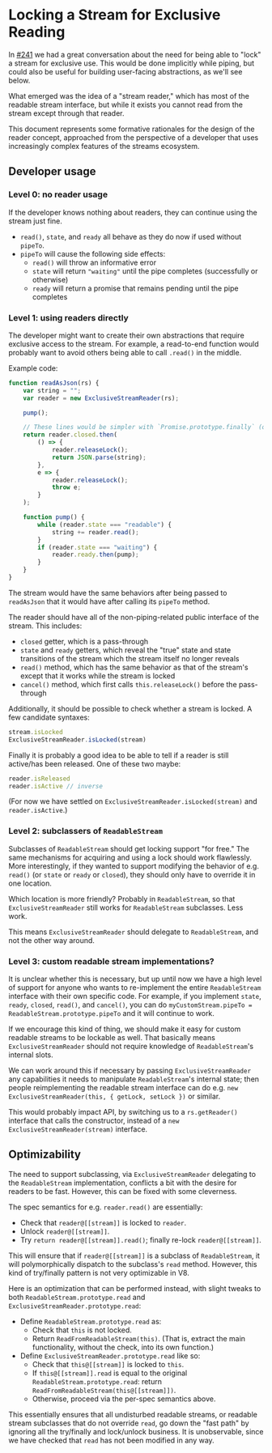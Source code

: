 # Locking a Stream for Exclusive Reading

In [#241](https://github.com/whatwg/streams/issues/241) we had a great conversation about the need for being able to "lock" a stream for exclusive use. This would be done implicitly while piping, but could also be useful for building user-facing abstractions, as we'll see below.

What emerged was the idea of a "stream reader," which has most of the readable stream interface, but while it exists you cannot read from the stream except through that reader.

This document represents some formative rationales for the design of the reader concept, approached from the perspective of a developer that uses increasingly complex features of the streams ecosystem.

## Developer usage

### Level 0: no reader usage

If the developer knows nothing about readers, they can continue using the stream just fine.

- `read()`, `state`, and `ready` all behave as they do now if used without `pipeTo`.
- `pipeTo` will cause the following side effects:
    - `read()` will throw an informative error
    - `state` will return `"waiting"` until the pipe completes (successfully or otherwise)
    - `ready` will return a promise that remains pending until the pipe completes

### Level 1: using readers directly

The developer might want to create their own abstractions that require exclusive access to the stream. For example, a read-to-end function would probably want to avoid others being able to call `.read()` in the middle.

Example code:

```js
function readAsJson(rs) {
    var string = "";
    var reader = new ExclusiveStreamReader(rs);

    pump();

    // These lines would be simpler with `Promise.prototype.finally` (or async functions).
    return reader.closed.then(
        () => {
            reader.releaseLock();
            return JSON.parse(string);
        },
        e => {
            reader.releaseLock();
            throw e;
        }
    );

    function pump() {
        while (reader.state === "readable") {
            string += reader.read();
        }
        if (reader.state === "waiting") {
            reader.ready.then(pump);
        }
    }
}
```

The stream would have the same behaviors after being passed to `readAsJson` that it would have after calling its `pipeTo` method.

The reader should have all of the non-piping-related public interface of the stream. This includes:

- `closed` getter, which is a pass-through
- `state` and `ready` getters, which reveal the "true" state and state transitions of the stream which the stream itself no longer reveals
- `read()` method, which has the same behavior as that of the stream's except that it works while the stream is locked
- `cancel()` method, which first calls `this.releaseLock()` before the pass-through

Additionally, it should be possible to check whether a stream is locked. A few candidate syntaxes:

```js
stream.isLocked
ExclusiveStreamReader.isLocked(stream)
```

Finally it is probably a good idea to be able to tell if a reader is still active/has been released. One of these two maybe:

```js
reader.isReleased
reader.isActive // inverse
```

(For now we have settled on `ExclusiveStreamReader.isLocked(stream)` and `reader.isActive`.)

### Level 2: subclassers of `ReadableStream`

Subclasses of `ReadableStream` should get locking support "for free." The same mechanisms for acquiring and using a lock should work flawlessly. More interestingly, if they wanted to support modifying the behavior of e.g. `read()` (or `state` or `ready` or `closed`), they should only have to override it in one location.

Which location is more friendly? Probably in `ReadableStream`, so that `ExclusiveStreamReader` still works for `ReadableStream` subclasses. Less work.

This means `ExclusiveStreamReader` should delegate to `ReadableStream`, and not the other way around.

### Level 3: custom readable stream implementations?

It is unclear whether this is necessary, but up until now we have a high level of support for anyone who wants to re-implement the entire `ReadableStream` interface with their own specific code. For example, if you implement `state`, `ready`, `closed`, `read()`, and `cancel()`, you can do `myCustomStream.pipeTo = ReadableStream.prototype.pipeTo` and it will continue to work.

If we encourage this kind of thing, we should make it easy for custom readable streams to be lockable as well. That basically means `ExclusiveStreamReader` should not require knowledge of `ReadableStream`'s internal slots.

We can work around this if necessary by passing `ExclusiveStreamReader` any capabilities it needs to manipulate `ReadableStream`'s internal state; then people reimplementing the readable stream interface can do e.g. `new ExclusiveStreamReader(this, { getLock, setLock })` or similar.

This would probably impact API, by switching us to a `rs.getReader()` interface that calls the constructor, instead of a `new ExclusiveStreamReader(stream)` interface.

## Optimizability

The need to support subclassing, via `ExclusiveStreamReader` delegating to the `ReadableStream` implementation, conflicts a bit with the desire for readers to be fast. However, this can be fixed with some cleverness.

The spec semantics for e.g. `reader.read()` are essentially:

- Check that `reader@[[stream]]` is locked to `reader`.
- Unlock `reader@[[stream]]`.
- Try `return reader@[[stream]].read()`; finally re-lock `reader@[[stream]]`.

This will ensure that if `reader@[[stream]]` is a subclass of `ReadableStream`, it will polymorphically dispatch to the subclass's `read` method. However, this kind of try/finally pattern is not very optimizable in V8.

Here is an optimization that can be performed instead, with slight tweaks to both `ReadableStream.prototype.read` and `ExclusiveStreamReader.prototype.read`:

- Define `ReadableStream.prototype.read` as:
    - Check that `this` is not locked.
    - Return `ReadFromReadableStream(this)`. (That is, extract the main functionality, without the check, into its own function.)
- Define `ExclusiveStreamReader.prototype.read` like so:
    - Check that `this@[[stream]]` is locked to `this`.
    - If `this@[[stream]].read` is equal to the original `ReadableStream.prototype.read`: return `ReadFromReadableStream(this@[[stream]])`.
    - Otherwise, proceed via the per-spec semantics above.

This essentially ensures that all undisturbed readable streams, or readable stream subclasses that do not override `read`, go down the "fast path" by ignoring all the try/finally and lock/unlock business. It is unobservable, since we have checked that `read` has not been modified in any way.

